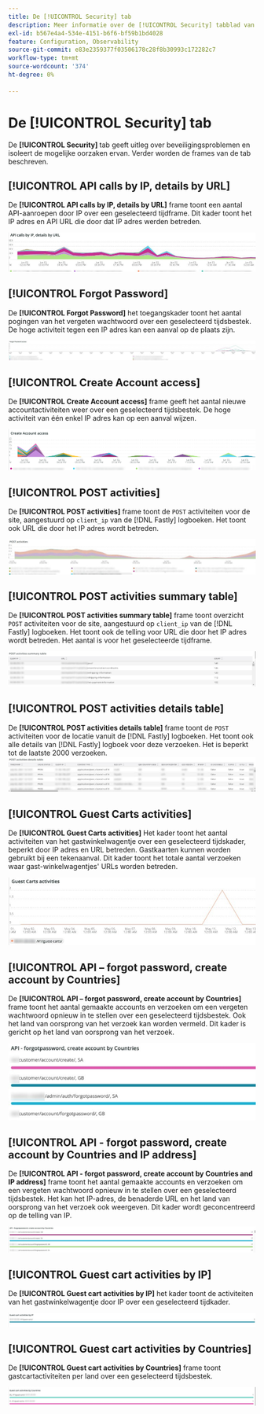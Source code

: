 ```yaml
---
title: De [!UICONTROL Security] tab
description: Meer informatie over de [!UICONTROL Security] tabblad van [!DNL Observation for Adobe Commerce].
exl-id: b567e4a4-534e-4151-b6f6-bf59b1bd4028
feature: Configuration, Observability
source-git-commit: e83e2359377f03506178c28f8b30993c172282c7
workflow-type: tm+mt
source-wordcount: '374'
ht-degree: 0%

---
```


# De [!UICONTROL Security] tab

De **[!UICONTROL Security]** tab geeft uitleg over beveiligingsproblemen en isoleert de mogelijke oorzaken ervan. Verder worden de frames van de tab beschreven.

## [!UICONTROL API calls by IP, details by URL]

De **[!UICONTROL API calls by IP, details by URL]** frame toont een aantal API-aanroepen door IP over een geselecteerd tijdframe. Dit kader toont het IP adres en API URL die door dat IP adres werden betreden.

![API-aanroepen door IP](../../assets/tools/observation-for-adobe-commerce/calls-by-ip.jpg)

## [!UICONTROL Forgot Password]

De **[!UICONTROL Forgot Password]** het toegangskader toont het aantal pogingen van het vergeten wachtwoord over een geselecteerd tijdsbestek. De hoge activiteit tegen een IP adres kan een aanval op de plaats zijn.

![Wachtwoord vergeten](../../assets/tools/observation-for-adobe-commerce/forgot-password.jpg)

## [!UICONTROL Create Account access]

De **[!UICONTROL Create Account access]** frame geeft het aantal nieuwe accountactiviteiten weer over een geselecteerd tijdsbestek. De hoge activiteit van één enkel IP adres kan op een aanval wijzen.

![create-account-access](../../assets/tools/observation-for-adobe-commerce/create-account-access.png)

## [!UICONTROL POST activities]

De **[!UICONTROL POST activities]** frame toont de `POST` activiteiten voor de site, aangestuurd op `client_ip` van de [!DNL Fastly] logboeken. Het toont ook URL die door het IP adres wordt betreden.

![POST](../../assets/tools/observation-for-adobe-commerce/POST-activities.jpg)

## [!UICONTROL POST activities summary table]

De **[!UICONTROL POST activities summary table]** frame toont overzicht `POST` activiteiten voor de site, aangestuurd op `client_ip` van de [!DNL Fastly] logboeken. Het toont ook de telling voor URL die door het IP adres wordt betreden. Het aantal is voor het geselecteerde tijdframe.

![POST-activiteiten-overzicht](../../assets/tools/observation-for-adobe-commerce/POST-activities-summary.jpg)

## [!UICONTROL POST activities details table]

De **[!UICONTROL POST activities details table]** frame toont de `POST` activiteiten voor de locatie vanuit de [!DNL Fastly] logboeken. Het toont ook alle details van [!DNL Fastly] logboek voor deze verzoeken. Het is beperkt tot de laatste 2000 verzoeken.
![POST-activiteiten-details](../../assets/tools/observation-for-adobe-commerce/POST-activities-details.jpg)

## [!UICONTROL Guest Carts activities]

De **[!UICONTROL Guest Carts activities]** Het kader toont het aantal activiteiten van het gastwinkelwagentje over een geselecteerd tijdskader, beperkt door IP adres en URL betreden. Gastkaarten kunnen worden gebruikt bij een tekenaanval. Dit kader toont het totale aantal verzoeken waar gast-winkelwagentjes&#39; URLs worden betreden.

![gastwinkels](../../assets/tools/observation-for-adobe-commerce/guest-carts-activities.jpg)

## [!UICONTROL API – forgot password, create account by Countries]

De **[!UICONTROL API – forgot password, create account by Countries]** frame toont het aantal gemaakte accounts en verzoeken om een vergeten wachtwoord opnieuw in te stellen over een geselecteerd tijdsbestek. Ook het land van oorsprong van het verzoek kan worden vermeld. Dit kader is gericht op het land van oorsprong van het verzoek.

![api-vergeten-landen](../../assets/tools/observation-for-adobe-commerce/api-forgot-countries.jpg)

## [!UICONTROL API - forgot password, create account by Countries and IP address]

De **[!UICONTROL API - forgot password, create account by Countries and IP address]** frame toont het aantal gemaakte accounts en verzoeken om een vergeten wachtwoord opnieuw in te stellen over een geselecteerd tijdsbestek. Het kan het IP-adres, de benaderde URL en het land van oorsprong van het verzoek ook weergeven. Dit kader wordt geconcentreerd op de telling van IP.

![api-vergeten-countries-ip](../../assets/tools/observation-for-adobe-commerce/api-forgot-countries-ip.png)

## [!UICONTROL Guest cart activities by IP]

De **[!UICONTROL Guest cart activities by IP]** het kader toont de activiteiten van het gastwinkelwagentje door IP over een geselecteerd tijdkader.

![gast-cart-ip](../../assets/tools/observation-for-adobe-commerce/guest-cart-ip.png)

## [!UICONTROL Guest cart activities by Countries]

De **[!UICONTROL Guest cart activities by Countries]** frame toont gastcartactiviteiten per land over een geselecteerd tijdsbestek.

![gastland](../../assets/tools/observation-for-adobe-commerce/guest-cart-country.png)
